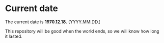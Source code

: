 # Current date

The current date is **1970.12.18.** (YYYY.MM.DD.)

This repository will be good when the world ends, so we will know how long it lasted.